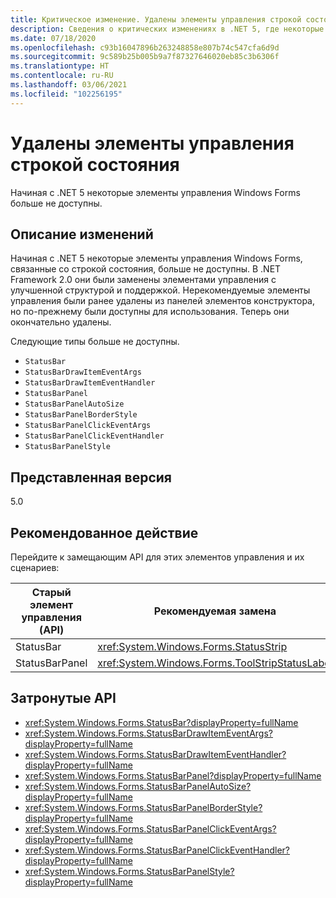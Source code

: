 ```yaml
---
title: Критическое изменение. Удалены элементы управления строкой состояния
description: Сведения о критических изменениях в .NET 5, где некоторые элементы управления Windows Forms больше не доступны.
ms.date: 07/18/2020
ms.openlocfilehash: c93b16047896b263248858e807b74c547cfa6d9d
ms.sourcegitcommit: 9c589b25b005b9a7f87327646020eb85c3b6306f
ms.translationtype: HT
ms.contentlocale: ru-RU
ms.lasthandoff: 03/06/2021
ms.locfileid: "102256195"
---
```

# <a name="removed-status-bar-controls"></a>Удалены элементы управления строкой состояния

Начиная с .NET 5 некоторые элементы управления Windows Forms больше не доступны.

## <a name="change-description"></a>Описание изменений

Начиная с .NET 5 некоторые элементы управления Windows Forms, связанные со строкой состояния, больше не доступны. В .NET Framework 2.0 они были заменены элементами управления с улучшенной структурой и поддержкой. Нерекомендуемые элементы управления были ранее удалены из панелей элементов конструктора, но по-прежнему были доступны для использования. Теперь они окончательно удалены.

Следующие типы больше не доступны.

* `StatusBar`
* `StatusBarDrawItemEventArgs`
* `StatusBarDrawItemEventHandler`
* `StatusBarPanel`
* `StatusBarPanelAutoSize`
* `StatusBarPanelBorderStyle`
* `StatusBarPanelClickEventArgs`
* `StatusBarPanelClickEventHandler`
* `StatusBarPanelStyle`

## <a name="version-introduced"></a>Представленная версия

5.0

## <a name="recommended-action"></a>Рекомендованное действие

Перейдите к замещающим API для этих элементов управления и их сценариев:

| Старый элемент управления (API) | Рекомендуемая замена                          |
|-------------------|--------------------------------------------------|
| StatusBar         | <xref:System.Windows.Forms.StatusStrip>          |
| StatusBarPanel    | <xref:System.Windows.Forms.ToolStripStatusLabel> |

## <a name="affected-apis"></a>Затронутые API

- <xref:System.Windows.Forms.StatusBar?displayProperty=fullName>
- <xref:System.Windows.Forms.StatusBarDrawItemEventArgs?displayProperty=fullName>
- <xref:System.Windows.Forms.StatusBarDrawItemEventHandler?displayProperty=fullName>
- <xref:System.Windows.Forms.StatusBarPanel?displayProperty=fullName>
- <xref:System.Windows.Forms.StatusBarPanelAutoSize?displayProperty=fullName>
- <xref:System.Windows.Forms.StatusBarPanelBorderStyle?displayProperty=fullName>
- <xref:System.Windows.Forms.StatusBarPanelClickEventArgs?displayProperty=fullName>
- <xref:System.Windows.Forms.StatusBarPanelClickEventHandler?displayProperty=fullName>
- <xref:System.Windows.Forms.StatusBarPanelStyle?displayProperty=fullName>

<!--

### Affected APIs

- `T:System.Windows.Forms.StatusBar`
- `T:System.Windows.Forms.StatusBarDrawItemEventArgs`
- `T:System.Windows.Forms.StatusBarDrawItemEventHandler`
- `T:System.Windows.Forms.StatusBarPanel`
- `T:System.Windows.Forms.StatusBarPanelAutoSize`
- `T:System.Windows.Forms.StatusBarPanelBorderStyle`
- `T:System.Windows.Forms.StatusBarPanelClickEventArgs`
- `T:System.Windows.Forms.StatusBarPanelClickEventHandler`
- `T:System.Windows.Forms.StatusBarPanelStyle`

### Category

Windows Forms

-->

